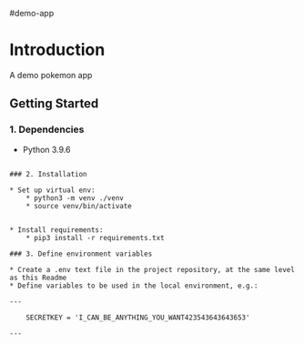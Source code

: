 #demo-app

# Introduction 
A demo pokemon app

## Getting Started
### 1. Dependencies
* Python 3.9.6
````

### 2. Installation

* Set up virtual env:
    * python3 -m venv ./venv
    * source venv/bin/activate


* Install requirements:
    * pip3 install -r requirements.txt

### 3. Define environment variables

* Create a .env text file in the project repository, at the same level as this Readme
* Define variables to be used in the local environment, e.g.:

---

    SECRETKEY = 'I_CAN_BE_ANYTHING_YOU_WANT423543643643653'

---

